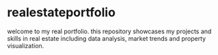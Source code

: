 # realestateportfolio
welcome to my real portfolio. this repository showcases my projects and skills in real estate including data analysis, market trends and property visualization.
